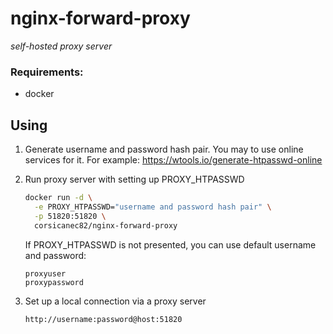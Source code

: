 # nginx-forward-proxy
*self-hosted proxy server*

### Requirements:
  - docker

## Using

1. Generate username and password hash pair. You may to use online services for it. For example: https://wtools.io/generate-htpasswd-online

2. Run proxy server with setting up PROXY_HTPASSWD

    ```bash
    docker run -d \
      -e PROXY_HTPASSWD="username and password hash pair" \
      -p 51820:51820 \
      corsicanec82/nginx-forward-proxy
    ```

    If PROXY_HTPASSWD is not presented, you can use default username and password:

    ```text
    proxyuser
    proxypassword
    ```

3. Set up a local connection via a proxy server

    ```text
    http://username:password@host:51820
    ```
